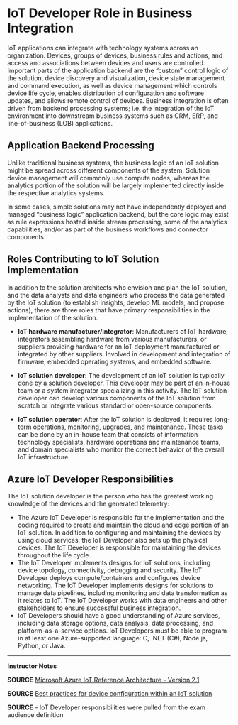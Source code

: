 # IoT Developer Role in Business Integration

IoT applications can integrate with technology systems across an organization. Devices, groups of devices, business rules and actions, and access and associations between devices and users are controlled. Important parts of the application backend are the “custom” control logic of the solution, device discovery and visualization, device state management and command execution, as well as device management which controls device life cycle, enables distribution of configuration and software updates, and allows remote control of devices.  Business integration is often driven from backend processing systems; i.e. the integration of the IoT environment into downstream business systems such as CRM, ERP, and line-of-business (LOB) applications.  

## Application Backend Processing

Unlike traditional business systems, the business logic of an IoT solution might be spread across different components of the system. Solution device management will commonly use compute nodes, whereas the analytics portion of the solution will be largely implemented directly inside the respective analytics systems.

In some cases, simple solutions may not have independently deployed and managed “business logic” application backend, but the core logic may exist as rule expressions hosted inside stream processing, some of the analytics capabilities, and/or as part of the business workflows and connector components.

## Roles Contributing to IoT Solution Implementation  

In addition to the solution architects who envision and plan the IoT solution, and the data analysts and data engineers who process the data generated by the IoT solution (to establish insights, develop ML models, and propose actions), there are three roles that have primary responsibilities in the implementation of the solution.

* **IoT hardware manufacturer/integrator**: Manufacturers of IoT hardware, integrators assembling hardware from various manufacturers, or suppliers providing hardware for an IoT deployment manufactured or integrated by other suppliers. Involved in development and integration of firmware, embedded operating systems, and embedded software.

* **IoT solution developer**: The development of an IoT solution is typically done by a solution developer. This developer may be part of an in-house team or a system integrator specializing in this activity. The IoT solution developer can develop various components of the IoT solution from scratch or integrate various standard or open-source components.

* **IoT solution operator**: After the IoT solution is deployed, it requires long-term operations, monitoring, upgrades, and maintenance. These tasks can be done by an in-house team that consists of information technology specialists, hardware operations and maintenance teams, and domain specialists who monitor the correct behavior of the overall IoT infrastructure.

## Azure IoT Developer Responsibilities

The IoT solution developer is the person who has the greatest working knowledge of the devices and the generated telemetry:

* The Azure IoT Developer is responsible for the implementation and the coding required to create and maintain the cloud and edge portion of an IoT solution. In addition to configuring and maintaining the devices by using cloud services, the IoT Developer also sets up the physical devices. The IoT Developer is responsible for maintaining the devices throughout the life cycle.
* The IoT Developer implements designs for IoT solutions, including device topology, connectivity, debugging and security. The IoT Developer deploys compute/containers and configures device networking. The IoT Developer implements designs for solutions to manage data pipelines, including monitoring and data transformation as it relates to IoT. The IoT Developer works with data engineers and other stakeholders to ensure successful business integration.
* IoT Developers should have a good understanding of Azure services, including data storage options, data analysis, data processing, and platform-as-a-service options. IoT Developers must be able to program in at least one Azure-supported language: C, .NET (C#), Node.js, Python, or Java.

---

**Instructor Notes**

**SOURCE** [Microsoft Azure IoT Reference Architecture - Version 2.1](http://download.microsoft.com/download/A/4/D/A4DAD253-BC21-41D3-B9D9-87D2AE6F0719/Microsoft_Azure_IoT_Reference_Architecture.pdf)

**SOURCE** [Best practices for device configuration within an IoT solution](https://docs.microsoft.com/en-us/azure/iot-hub/iot-hub-configuration-best-practices)

**SOURCE** - IoT Developer responsibilities were pulled from the exam audience definition
